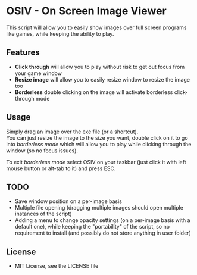 # OSIV - On Screen Image Viewer
This script will allow you to easily show images over full screen programs like games,
while keeping the ability to play.

## Features

- **Click through** will allow you to play without risk to get out focus from your game window
- **Resize image** will allow you to easily resize window to resize the image too
- **Borderless** double clicking on the image will activate borderless click-through mode

## Usage

Simply drag an image over the exe file (or a shortcut).  
You can just resize the image to the size you want, double click on it to go into *borderless mode*
which will allow you to play while clicking through the window (so no focus issues).

To exit *borderless mode* select OSIV on your taskbar (just click it with left mouse button or alt-tab to it)
and press ESC.

## TODO

- Save window position on a per-image basis
- Multiple file opening (dragging multiple images should open multiple instances of the script)
- Adding a menu to change opacity settings (on a per-image basis with a default one), while keeping
the "portability" of the script, so no requirement to install (and possibly do not store anything in
user folder)

## License

- MIT License, see the LICENSE file
